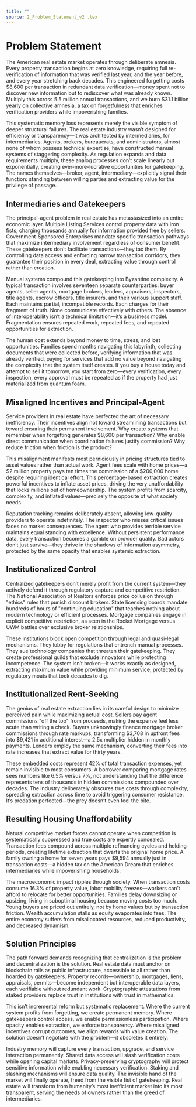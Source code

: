```yaml
---
title: ""
source: 2_Problem_Statement_v2 .tex
---
```

# Problem Statement

The American real estate market operates through deliberate amnesia. Every property transaction begins at zero knowledge, requiring full re-verification of information that was verified last year, and the year before, and every year stretching back decades. This engineered forgetting costs $8,600 per transaction in redundant data verification—money spent not to discover new information but to rediscover what was already known. Multiply this across 5.5 million annual transactions, and we burn $31.1 billion yearly on collective amnesia, a tax on forgetfulness that enriches verification providers while impoverishing families.

This systematic memory loss represents merely the visible symptom of deeper structural failures. The real estate industry wasn’t designed for efficiency or transparency—it was architected by intermediaries, for intermediaries. Agents, brokers, bureaucrats, and administrators, almost none of whom possess technical expertise, have constructed manual systems of staggering complexity. As regulation expands and data requirements multiply, these analog processes don’t scale linearly but exponentially, creating ever-more-lucrative opportunities for gatekeeping. The names themselves—broker, agent, intermediary—explicitly signal their function: standing between willing parties and extracting value for the privilege of passage.

## Intermediaries and Gatekeepers

The principal-agent problem in real estate has metastasized into an entire economic layer. Multiple Listing Services control property data with iron fists, charging thousands annually for information provided free by sellers. Government-Sponsored Enterprises mandate specific transaction pathways that maximize intermediary involvement regardless of consumer benefit. These gatekeepers don’t facilitate transactions—they tax them. By controlling data access and enforcing narrow transaction corridors, they guarantee their position in every deal, extracting value through control rather than creation.

Manual systems compound this gatekeeping into Byzantine complexity. A typical transaction involves seventeen separate counterparties: buyer agents, seller agents, mortgage brokers, lenders, appraisers, inspectors, title agents, escrow officers, title insurers, and their various support staff. Each maintains partial, incompatible records. Each charges for their fragment of truth. None communicate effectively with others. The absence of interoperability isn’t a technical limitation—it’s a business model. Fragmentation ensures repeated work, repeated fees, and repeated opportunities for extraction.

The human cost extends beyond money to time, stress, and lost opportunities. Families spend months navigating this labyrinth, collecting documents that were collected before, verifying information that was already verified, paying for services that add no value beyond navigating the complexity that the system itself creates. If you buy a house today and attempt to sell it tomorrow, you start from zero—every verification, every inspection, every approval must be repeated as if the property had just materialized from quantum foam.

## Misaligned Incentives and Principal-Agent

Service providers in real estate have perfected the art of necessary inefficiency. Their incentives align not toward streamlining transactions but toward ensuring their permanent involvement. Why create systems that remember when forgetting generates $8,600 per transaction? Why enable direct communication when coordination failures justify commission? Why reduce friction when friction is the product?

This misalignment manifests most perniciously in pricing structures tied to asset values rather than actual work. Agent fees scale with home prices—a $2 million property pays ten times the commission of a $200,000 home despite requiring identical effort. This percentage-based extraction creates powerful incentives to inflate asset prices, driving the very unaffordability that locks millions out of homeownership. The system profits from scarcity, complexity, and inflated values—precisely the opposite of what society needs.

Reputation tracking remains deliberately absent, allowing low-quality providers to operate indefinitely. The inspector who misses critical issues faces no market consequences. The agent who provides terrible service maintains equal standing with excellence. Without persistent performance data, every transaction becomes a gamble on provider quality. Bad actors don’t just survive—they thrive in the shadows of information asymmetry, protected by the same opacity that enables systemic extraction.

## Institutionalized Control

Centralized gatekeepers don’t merely profit from the current system—they actively defend it through regulatory capture and competitive restriction. The National Association of Realtors enforces price collusion through "ethics" rules that punish discount brokers. State licensing boards mandate hundreds of hours of "continuing education" that teaches nothing about modern technology or efficient processes. Mortgage companies engage in explicit competitive restriction, as seen in the Rocket Mortgage versus UWM battles over exclusive broker relationships.

These institutions block open competition through legal and quasi-legal mechanisms. They lobby for regulations that entrench manual processes. They sue technology companies that threaten their gatekeeping. They create professional guilds that exclude innovators while protecting incompetence. The system isn’t broken—it works exactly as designed, extracting maximum value while providing minimum service, protected by regulatory moats that took decades to dig.

## Institutionalized Rent-Seeking

The genius of real estate extraction lies in its careful design to minimize perceived pain while maximizing actual cost. Sellers pay agent commissions "off the top" from proceeds, making the expense feel less acute than writing a check. Buyers unknowingly finance mortgage broker commissions through rate markups, transforming $3,708 in upfront fees into $9,421 in additional interest—a 2.5x multiplier hidden in monthly payments. Lenders employ the same mechanism, converting their fees into rate increases that extract value for thirty years.

These embedded costs represent 42% of total transaction expenses, yet remain invisible to most consumers. A borrower comparing mortgage rates sees numbers like 6.5% versus 7%, not understanding that the difference represents tens of thousands in hidden commissions compounded over decades. The industry deliberately obscures true costs through complexity, spreading extraction across time to avoid triggering consumer resistance. It’s predation perfected—the prey doesn’t even feel the bite.

## Resulting Housing Unaffordability

Natural competitive market forces cannot operate when competition is systematically suppressed and true costs are expertly concealed. Transaction fees compound across multiple refinancing cycles and holding periods, creating lifetime extraction that dwarfs the original home price. A family owning a home for seven years pays $9,594 annually just in transaction costs—a hidden tax on the American Dream that enriches intermediaries while impoverishing households.

The macroeconomic impact ripples through society. When transaction costs consume 16.3% of property value, labor mobility freezes—workers can’t afford to relocate for better opportunities. Families delay downsizing or upsizing, living in suboptimal housing because moving costs too much. Young buyers are priced out entirely, not by home values but by transaction friction. Wealth accumulation stalls as equity evaporates into fees. The entire economy suffers from misallocated resources, reduced productivity, and decreased dynamism.

## Solution Principles

The path forward demands recognizing that centralization is the problem and decentralization is the solution. Real estate data must anchor on blockchain rails as public infrastructure, accessible to all rather than hoarded by gatekeepers. Property records—ownership, mortgages, liens, appraisals, permits—become independent but interoperable data layers, each verifiable without redundant work. Cryptographic attestations from staked providers replace trust in institutions with trust in mathematics.

This isn’t incremental reform but systematic replacement. Where the current system profits from forgetting, we create permanent memory. Where gatekeepers control access, we enable permissionless participation. Where opacity enables extraction, we enforce transparency. Where misaligned incentives corrupt outcomes, we align rewards with value creation. The solution doesn’t negotiate with the problem—it obsoletes it entirely.

Industry memory will capture every transaction, upgrade, and service interaction permanently. Shared data access will slash verification costs while opening capital markets. Privacy-preserving cryptography will protect sensitive information while enabling necessary verification. Staking and slashing mechanisms will ensure data quality. The invisible hand of the market will finally operate, freed from the visible fist of gatekeeping. Real estate will transform from humanity’s most inefficient market into its most transparent, serving the needs of owners rather than the greed of intermediaries.
